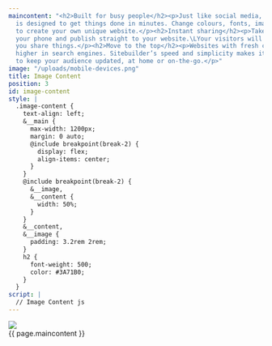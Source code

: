 ```yaml
---
maincontent: "<h2>Built for busy people</h2><p>Just like social media, Sitebuilder
  is designed to get things done in minutes. Change colours, fonts, images and more,
  to create your own unique website.</p><h2>Instant sharing</h2><p>Take a photo on
  your phone and publish straight to your website.\LYour visitors will love how quickly
  you share things.</p><h2>Move to the top</h2><p>Websites with fresh content rank
  higher in search engines. Sitebuilder’s speed and simplicity makes it even easier
  to keep your audience updated, at home or on-the-go.</p>"
image: "/uploads/mobile-devices.png"
title: Image Content
position: 3
id: image-content
style: |
  .image-content {
    text-align: left;
    &__main {
      max-width: 1200px;
      margin: 0 auto;
      @include breakpoint(break-2) {
        display: flex;
        align-items: center;
      }
    }
    @include breakpoint(break-2) {
      &__image,
      &__content {
        width: 50%;
      }
    }
    &__content,
    &__image {
      padding: 3.2rem 2rem;
    }
    h2 {
      font-weight: 500;
      color: #3A71B0;
    }
  }
script: |
  // Image Content js
---
```


<section class="image-content">
  <div class="image-content__main">
    <div class="image-content__image">
      <img src="{{ page.image }}"/>
    </div>
    <div class="image-content__content  typeset">
      {{ page.maincontent }}
    </div>
  </div>
</section>
